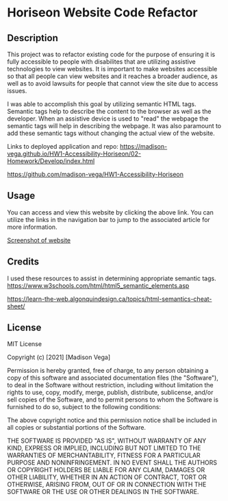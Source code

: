 # Horiseon Website Code Refactor 

## Description

This project was to refactor existing code for the purpose of ensuring it is fully accessible to people with disabilites that are utilizing assistive technologies to view websites.  It is important to make websites accessible so that all people can view websites and it reaches a broader audience, as well as to avoid lawsuits for people that cannot view the site due to access issues.

I was able to accomplish this goal by utilizing semantic HTML tags.  Semantic tags help to describe the content to the browser as well as the developer.  When an assistive device is used to "read" the webpage the semantic tags will help in describing the webpage.  It was also paramount to add these semantic tags without changing the actual view of the website.  

Links to deployed application and repo:
https://madison-vega.github.io/HW1-Accessibility-Horiseon/02-Homework/Develop/index.html

https://github.com/madison-vega/HW1-Accessibility-Horiseon

## Usage 

You can access and view this website by clicking the above link. You can utilize the links in the navigation bar to jump to the associated article for more information.


[Screenshot of website](images/SS2.png)



## Credits

I used these resources to assist in determining appropriate semantic tags.
https://www.w3schools.com/html/html5_semantic_elements.asp

https://learn-the-web.algonquindesign.ca/topics/html-semantics-cheat-sheet/

## License 

MIT License

Copyright (c) [2021] [Madison Vega]

Permission is hereby granted, free of charge, to any person obtaining a copy
of this software and associated documentation files (the "Software"), to deal
in the Software without restriction, including without limitation the rights
to use, copy, modify, merge, publish, distribute, sublicense, and/or sell
copies of the Software, and to permit persons to whom the Software is
furnished to do so, subject to the following conditions:

The above copyright notice and this permission notice shall be included in all
copies or substantial portions of the Software.

THE SOFTWARE IS PROVIDED "AS IS", WITHOUT WARRANTY OF ANY KIND, EXPRESS OR
IMPLIED, INCLUDING BUT NOT LIMITED TO THE WARRANTIES OF MERCHANTABILITY,
FITNESS FOR A PARTICULAR PURPOSE AND NONINFRINGEMENT. IN NO EVENT SHALL THE
AUTHORS OR COPYRIGHT HOLDERS BE LIABLE FOR ANY CLAIM, DAMAGES OR OTHER
LIABILITY, WHETHER IN AN ACTION OF CONTRACT, TORT OR OTHERWISE, ARISING FROM,
OUT OF OR IN CONNECTION WITH THE SOFTWARE OR THE USE OR OTHER DEALINGS IN THE
SOFTWARE.